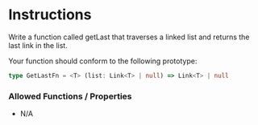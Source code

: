 # Instructions

Write a function called getLast that traverses a linked list and returns the last link in the list.

Your function should conform to the following prototype:

```typescript
type GetLastFn = <T> (list: Link<T> | null) => Link<T> | null
```

### Allowed Functions / Properties

- N/A
